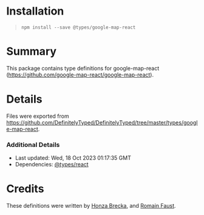 # Installation
> `npm install --save @types/google-map-react`

# Summary
This package contains type definitions for google-map-react (https://github.com/google-map-react/google-map-react).

# Details
Files were exported from https://github.com/DefinitelyTyped/DefinitelyTyped/tree/master/types/google-map-react.

### Additional Details
 * Last updated: Wed, 18 Oct 2023 01:17:35 GMT
 * Dependencies: [@types/react](https://npmjs.com/package/@types/react)

# Credits
These definitions were written by [Honza Brecka](https://github.com/honzabrecka), and [Romain Faust](https://github.com/romain-faust).
